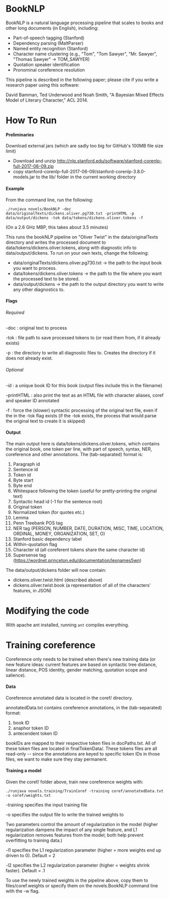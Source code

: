 BookNLP
=======

BookNLP is a natural language processing pipeline that scales to books and other long documents (in English), including:

* Part-of-speech tagging (Stanford)
* Dependency parsing (MaltParser)
* Named entity recognition (Stanford)
* Character name clustering (e.g., "Tom", "Tom Sawyer", "Mr. Sawyer", "Thomas Sawyer" -> TOM_SAWYER)
* Quotation speaker identification
* Pronominal coreference resolution

This pipeline is described in the following paper; please cite if you write a research paper using this software:

David Bamman, Ted Underwood and Noah Smith, "A Bayesian Mixed Effects Model of Literary Character," ACL 2014.


How To Run
=======

#### Preliminaries

Download external jars (which are sadly too big for GitHub's 100MB file size limit)

* Download and unzip http://nlp.stanford.edu/software/stanford-corenlp-full-2017-06-09.zip
* copy stanford-corenlp-full-2017-06-09/stanford-corenlp-3.8.0-models.jar to the lib/ folder in the current working directory


#### Example

From the command line, run the following:

    ./runjava novels/BookNLP -doc data/originalTexts/dickens.oliver.pg730.txt -printHTML -p data/output/dickens -tok data/tokens/dickens.oliver.tokens -f

(On a 2.6 GHz MBP, this takes about 3.5 minutes)

This runs the bookNLP pipeline on "Oliver Twist" in the data/originalTexts directory and writes the processed document to data/tokens/dickens.oliver.tokens, along with diagnostic info to data/output/dickens.  To run on your own texts, change the following:

* data/originalTexts/dickens.oliver.pg730.txt -> the path to the input book you want to process.
* data/tokens/dickens.oliver.tokens -> the path to the file where you want the processed text to be stored.
* data/output/dickens -> the path to the output directory you want to write any other diagnostics to.

#### Flags

###### Required

-doc <text> : original text to process

-tok <file> : file path to save processed tokens to (or read them from, if it already exists)

-p : the directory to write all diagnostic files to.  Creates the directory if it does not already exist.


###### Optional

-id : a unique book ID for this book (output files include this in the filename)

-printHTML	: also print the text as an HTML file with character aliases, coref and speaker ID annotated

-f : force the (slower) syntactic processing of the original text file, even if the <file> in the -tok flag exists (if the -tok <file> exists, the process that would parse the original text to create it is skipped)


#### Output

The main output here is data/tokens/dickens.oliver.tokens, which contains the original book, one token per line, with part of speech, syntax, NER, coreference and other annotations.  The (tab-separated) format is:

1. Paragraph id
2. Sentence id
3. Token id
4. Byte start
5. Byte end
6. Whitespace following the token (useful for pretty-printing the original text)
7. Syntactic head id (-1 for the sentence root)
8. Original token
9. Normalized token (for quotes etc.)
10. Lemma
11. Penn Treebank POS tag
12. NER tag (PERSON, NUMBER, DATE, DURATION, MISC, TIME, LOCATION, ORDINAL, MONEY, ORGANIZATION, SET, O)
13. Stanford basic dependency label
14. Within-quotation flag
15. Character id (all coreferent tokens share the same character id)
16. Supersense tag (https://wordnet.princeton.edu/documentation/lexnames5wn)

The data/output/dickens folder will now contain:

* dickens.oliver.twist.html (described above)
* dickens.oliver.twist.book (a representation of all of the characters' features, in JSON)




Modifying the code
================

With apache ant installed, running `ant` compiles everything.


Training coreference
====================

Coreference only needs to be trained when there's new training data (or new feature ideas: current features are based on syntactic tree distance, linear distance, POS identity, gender matching, quotation scope and salience).

#### Data

Coreference annotated data is located in the coref/ directory. 

annotatedData.txt contains coreference annotations, in the (tab-separated) format:

1. book ID
2. anaphor token ID
3. antecendent token ID

bookIDs are mapped to their respective token files in docPaths.txt.  All of these token files are located in finalTokenData/.  These tokens files are all read-only -- since the annotations are keyed to specific token IDs in those files, we want to make sure they stay permanent.

#### Training a model

Given the coref/ folder above, train new coreference weights with:

    ./runjava novels.training/TrainCoref -training coref/annotatedData.txt -o coref/weights.txt

-training specifies the input training file

-o specifies the output file to write the trained weights to

Two parameters control the amount of regularization in the model (higher regularization dampens the impact of any single feature, and L1 regularization removes features from the model; both help prevent overfitting to training data.)

-l1 specifies the L1 regularization parameter (higher = more weights end up driven to 0). Default = 2

-l2 specifies the L2 regularization parameter (higher = weights shrink faster). Default = .1

To use the newly trained weights in the pipeline above, copy them to files/coref.weights or specify them on the novels.BookNLP command line with the -w flag.



